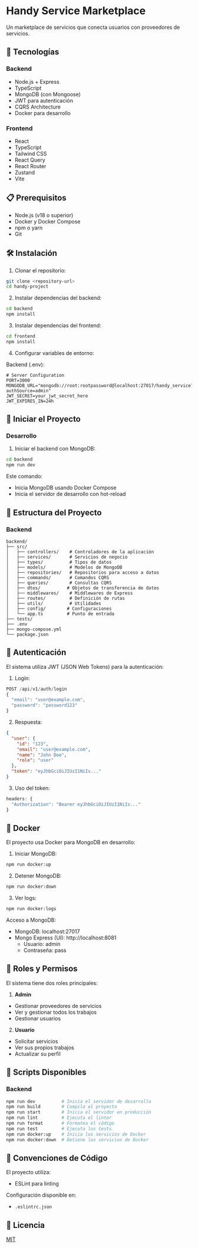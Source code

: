 # Handy Service Marketplace

Un marketplace de servicios que conecta usuarios con proveedores de servicios.

## 🚀 Tecnologías

### Backend
- Node.js + Express
- TypeScript
- MongoDB (con Mongoose)
- JWT para autenticación
- CQRS Architecture
- Docker para desarrollo

### Frontend
- React
- TypeScript
- Tailwind CSS
- React Query
- React Router
- Zustand
- Vite

## 📋 Prerequisitos

- Node.js (v18 o superior)
- Docker y Docker Compose
- npm o yarn
- Git

## 🛠️ Instalación

1. Clonar el repositorio:
```bash
git clone <repository-url>
cd handy-project
```

2. Instalar dependencias del backend:
```bash
cd backend
npm install
```

3. Instalar dependencias del frontend:
```bash
cd frontend
npm install
```

4. Configurar variables de entorno:

Backend (.env):
```env
# Server Configuration
PORT=3000
MONGODB_URL="mongodb://root:rootpassword@localhost:27017/handy_service?authSource=admin"
JWT_SECRET=your_jwt_secret_here
JWT_EXPIRES_IN=24h
```

<!-- Frontend (.env):
```env
VITE_API_URL=http://localhost:3000/api
``` -->

## 🚀 Iniciar el Proyecto

### Desarrollo

1. Iniciar el backend con MongoDB:
```bash
cd backend
npm run dev
```
Este comando:
- Inicia MongoDB usando Docker Compose
- Inicia el servidor de desarrollo con hot-reload

<!-- 2. Iniciar el frontend:
```bash
cd frontend
npm run dev
``` -->

<!-- ### Producción

1. Build del backend:
```bash
cd backend
npm run build
npm start
```

2. Build del frontend:
```bash
cd frontend
npm run build
``` -->

## 📁 Estructura del Proyecto

### Backend
```
backend/
├── src/
│   ├── controllers/    # Controladores de la aplicación
│   ├── services/       # Servicios de negocio
│   ├── types/          # Tipos de datos
│   ├── models/         # Modelos de MongoDB
│   ├── repositories/   # Repositorios para acceso a datos
│   ├── commands/       # Comandos CQRS
│   ├── queries/        # Consultas CQRS
│   ├── dtos/          # Objetos de transferencia de datos
│   ├── middlewares/    # Middlewares de Express
│   ├── routes/         # Definición de rutas
│   ├── utils/          # Utilidades
│   ├── config/        # Configuraciones
│   └── app.ts         # Punto de entrada
├── tests/
├── .env
├── mongo-compose.yml
└── package.json
```

<!-- ### Frontend
```
frontend/
├── src/
│   ├── components/    # Componentes React
│   ├── hooks/        # Custom hooks
│   ├── services/     # Servicios de API
│   ├── contexts/     # Contextos de React
│   ├── pages/        # Páginas/Rutas
│   ├── utils/        # Utilidades
│   ├── App.tsx
│   └── main.tsx
├── public/
├── .env
└── package.json
``` -->

## 🔐 Autenticación

El sistema utiliza JWT (JSON Web Tokens) para la autenticación:

1. Login:
```typescript
POST /api/v1/auth/login
{
  "email": "user@example.com",
  "password": "password123"
}
```

2. Respuesta:
```json
{
  "user": {
    "id": "123",
    "email": "user@example.com",
    "name": "John Doe",
    "role": "user"
  },
  "token": "eyJhbGciOiJIUzI1NiIs..."
}
```

3. Uso del token:
```typescript
headers: {
  "Authorization": "Bearer eyJhbGciOiJIUzI1NiIs..."
}
```

## 🐳 Docker

El proyecto usa Docker para MongoDB en desarrollo:

1. Iniciar MongoDB:
```bash
npm run docker:up
```

2. Detener MongoDB:
```bash
npm run docker:down
```

3. Ver logs:
```bash
npm run docker:logs
```

Acceso a MongoDB:
- MongoDB: localhost:27017
- Mongo Express (UI): http://localhost:8081
  - Usuario: admin
  - Contraseña: pass

## 👥 Roles y Permisos

El sistema tiene dos roles principales:

1. **Admin**
- Gestionar proveedores de servicios
- Ver y gestionar todos los trabajos
- Gestionar usuarios

2. **Usuario**
- Solicitar servicios
- Ver sus propios trabajos
- Actualizar su perfil

## 🧪 Scripts Disponibles

### Backend
```bash
npm run dev          # Inicia el servidor de desarrollo
npm run build        # Compila el proyecto
npm run start        # Inicia el servidor en producción
npm run lint         # Ejecuta el linter
npm run format       # Formatea el código
npm run test         # Ejecuta los tests
npm run docker:up    # Inicia los servicios de Docker
npm run docker:down  # Detiene los servicios de Docker
```

<!-- ### Frontend
```bash
npm run dev          # Inicia el servidor de desarrollo
npm run build        # Compila el proyecto
npm run preview      # Vista previa de la build
npm run lint         # Ejecuta el linter
npm run format       # Formatea el código
``` -->

## 📝 Convenciones de Código

El proyecto utiliza:
- ESLint para linting

Configuración disponible en:
- `.eslintrc.json`

## 📄 Licencia

[MIT](https://choosealicense.com/licenses/mit/)